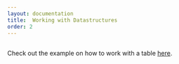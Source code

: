 ```yaml
---
layout: documentation
title:  Working with Datastructures
order: 2
---
```


## 

Check out the example on how to work with a table [here](https://github.com/Caleydo/lineage/blob/master/src/dataExplorations.ts). 

